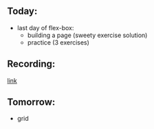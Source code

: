 ## Today:

- last day of flex-box:
   - building a page (sweety exercise solution)
   - practice (3 exercises)

## Recording:

[link](https://us02web.zoom.us/rec/share/NLJM-GmJSd47QyFAtSvrAvRSY34bSHY7p-V9RZJlXiGHPdvDd7BK_ua3-kAc3Kug.16cQZUzHdKi9fS8O)

## Tomorrow: 

- grid